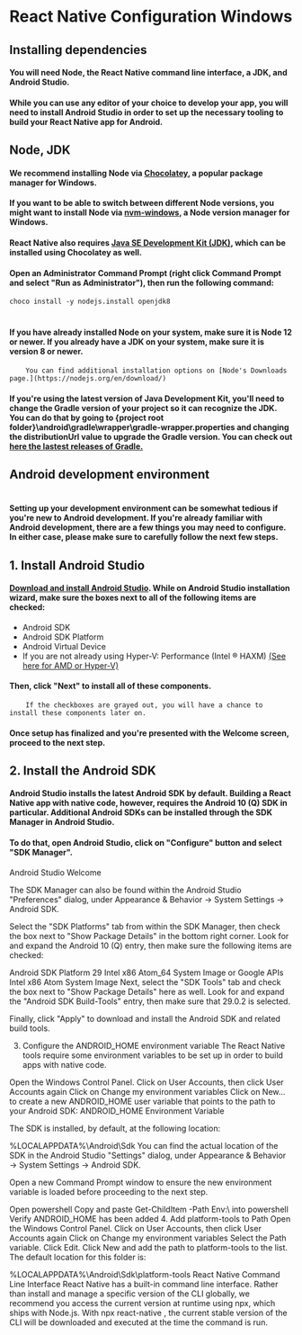 # React Native Configuration Windows
## Installing dependencies
#### You will need Node, the React Native command line interface, a JDK, and Android Studio.

#### While you can use any editor of your choice to develop your app, you will need to install Android Studio in order to set up the necessary tooling to build your React Native app for Android.

## Node, JDK
#### We recommend installing Node via [Chocolatey](https://chocolatey.org/install), a popular package manager for Windows.

#### If you want to be able to switch between different Node versions, you might want to install Node via [nvm-windows](https://github.com/ajimenezrosa/nvm-windows), a Node version manager for Windows.

#### React Native also requires [Java SE Development Kit (JDK)](https://openjdk.java.net/projects/jdk8/), which can be installed using Chocolatey as well.

#### Open an Administrator Command Prompt (right click Command Prompt and select "Run as Administrator"), then run the following command:
~~~~npm
choco install -y nodejs.install openjdk8
~~~~
# 
#### If you have already installed Node on your system, make sure it is Node 12 or newer. If you already have a JDK on your system, make sure it is version 8 or newer.

        You can find additional installation options on [Node's Downloads page.](https://nodejs.org/en/download/)

#### If you're using the latest version of Java Development Kit, you'll need to change the Gradle version of your project so it can recognize the JDK. You can do that by going to {project root folder}\android\gradle\wrapper\gradle-wrapper.properties and changing the distributionUrl value to upgrade the Gradle version. You can check out [here the lastest releases of Gradle.](https://gradle.org/releases/)

## Android development environment
# 
#### Setting up your development environment can be somewhat tedious if you're new to Android development. If you're already familiar with Android development, there are a few things you may need to configure. In either case, please make sure to carefully follow the next few steps.

## 1. Install Android Studio
#### [Download and install Android Studio](https://developer.android.com/studio/index.html). While on Android Studio installation wizard, make sure the boxes next to all of the following items are checked:

- Android SDK
- Android SDK Platform
- Android Virtual Device
- If you are not already using Hyper-V: Performance (Intel ® HAXM) [(See here for AMD or Hyper-V)](https://android-developers.googleblog.com/2018/07/android-emulator-amd-processor-hyper-v.html)
#### Then, click "Next" to install all of these components.

        If the checkboxes are grayed out, you will have a chance to install these components later on.

#### Once setup has finalized and you're presented with the Welcome screen, proceed to the next step.

## 2. Install the Android SDK
#### Android Studio installs the latest Android SDK by default. Building a React Native app with native code, however, requires the Android 10 (Q) SDK in particular. Additional Android SDKs can be installed through the SDK Manager in Android Studio.

#### To do that, open Android Studio, click on "Configure" button and select "SDK Manager".

[](https://www.tutorialesprogramacionya.com/javaya/androidya/androidstudioya/imagentema/foto004.jpg)



Android Studio Welcome

The SDK Manager can also be found within the Android Studio "Preferences" dialog, under Appearance & Behavior → System Settings → Android SDK.

Select the "SDK Platforms" tab from within the SDK Manager, then check the box next to "Show Package Details" in the bottom right corner. Look for and expand the Android 10 (Q) entry, then make sure the following items are checked:

Android SDK Platform 29
Intel x86 Atom_64 System Image or Google APIs Intel x86 Atom System Image
Next, select the "SDK Tools" tab and check the box next to "Show Package Details" here as well. Look for and expand the "Android SDK Build-Tools" entry, then make sure that 29.0.2 is selected.

Finally, click "Apply" to download and install the Android SDK and related build tools.

3. Configure the ANDROID_HOME environment variable
The React Native tools require some environment variables to be set up in order to build apps with native code.

Open the Windows Control Panel.
Click on User Accounts, then click User Accounts again
Click on Change my environment variables
Click on New... to create a new ANDROID_HOME user variable that points to the path to your Android SDK:
ANDROID_HOME Environment Variable

The SDK is installed, by default, at the following location:

%LOCALAPPDATA%\Android\Sdk
You can find the actual location of the SDK in the Android Studio "Settings" dialog, under Appearance & Behavior → System Settings → Android SDK.

Open a new Command Prompt window to ensure the new environment variable is loaded before proceeding to the next step.

Open powershell
Copy and paste Get-ChildItem -Path Env:\ into powershell
Verify ANDROID_HOME has been added
4. Add platform-tools to Path
Open the Windows Control Panel.
Click on User Accounts, then click User Accounts again
Click on Change my environment variables
Select the Path variable.
Click Edit.
Click New and add the path to platform-tools to the list.
The default location for this folder is:

%LOCALAPPDATA%\Android\Sdk\platform-tools
React Native Command Line Interface
React Native has a built-in command line interface. Rather than install and manage a specific version of the CLI globally, we recommend you access the current version at runtime using npx, which ships with Node.js. With npx react-native <command>, the current stable version of the CLI will be downloaded and executed at the time the command is run.